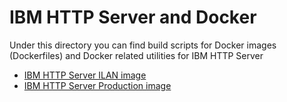 # IBM HTTP Server and Docker

Under this directory you can find build scripts for Docker images (Dockerfiles) and Docker related utilities for IBM HTTP Server 

* [IBM HTTP Server ILAN image](ilan)
* [IBM HTTP Server Production image ](production)
